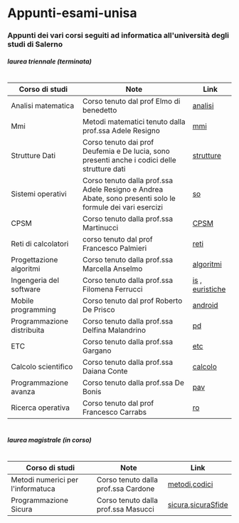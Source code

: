 # Appunti-esami-unisa
### Appunti dei vari corsi seguiti ad informatica all'università degli studi di Salerno 


##### laurea triennale (terminata)
#

| Corso di studi | Note | Link
| ------ | ------ |  ------ |
| Analisi matematica |  Corso tenuto dal prof Elmo di benedetto | [analisi]
| Mmi | Metodi matematici tenuto dalla prof.ssa Adele Resigno | [mmi]
| Strutture Dati | Corso tenuto dai prof Deufemia e De lucia, sono presenti anche i codici delle strutture dati | [strutture]
| Sistemi operativi | Corso tenuto dalla prof.ssa Adele Resigno e Andrea Abate, sono presenti solo le formule dei vari esercizi  | [so]
| CPSM | Corso tenuto dalla prof.ssa Martinucci | [CPSM]
| Reti di calcolatori | corso tenuto dal prof Francesco Palmieri | [reti]
| Progettazione algoritmi | Corso tenuto dalla prof.ssa Marcella Anselmo | [algoritmi]
| Ingengeria del software | Corso tenuto dalla prof.ssa  Filomena Ferrucci | [is] , [euristiche]
| Mobile programming | Corso tenuto dal prof Roberto De Prisco | [android]
| Programmazione distribuita | Corso tenuto dalla prof.ssa Delfina Malandrino | [pd]
| ETC | Corso tenuto dalla prof.ssa Gargano | [etc]
| Calcolo scientifico | Corso tenuto dalla prof.ssa Daiana Conte | [calcolo]
| Programmazione avanza | Corso tenuto dalla prof.ssa De Bonis | [pav]
| Ricerca operativa | Corso tenuto dal prof Francesco Carrabs | [ro]

#
#
#

##### laurea magistrale (in corso)
#

| Corso di studi | Note | Link
| ------ | ------ |  ------ |
| Metodi numerici per l'informatuca |  Corso tenuto dalla prof.ssa Cardone | [metodi],[codici] 
| Programmazione Sicura  |  Corso tenuto dalla prof.ssa Masucci | [sicura],[sicuraSfide] 


[sicura]: <https://github.com/Darnxca/Appunti-esami-unisa/blob/main/Laurea%20magistrale%20in%20informatica/Metodi%20numerici%20per%20l'informatica/Programmazione_sicura.pdf>
[sicuraSfide]:<https://github.com/Darnxca/Appunti-esami-unisa/blob/main/Laurea%20magistrale%20in%20informatica/Metodi%20numerici%20per%20l'informatica/Sicura_esame.pdf>

[metodi]: <https://github.com/Darnxca/Appunti-esami-unisa/blob/main/Laurea%20magistrale%20in%20informatica/Metodi%20numerici%20per%20l'informatica/Metodi%20numerici.pdf>
[codici]: <https://github.com/Darnxca/Appunti-esami-unisa/tree/main/Laurea%20magistrale%20in%20informatica/Metodi%20numerici%20per%20l'informatica/Codici>

[etc]: <https://github.com/Darnxca/Appunti-esami-unisa/blob/main/Laurea%20triennale%20in%20informatica/3%C2%B0anno/2%C2%B0semestre/ETC%20-%20Elementi%20della%20teoria%20della%20computazione.pdf>
[calcolo]: <https://github.com/Darnxca/Appunti-esami-unisa/blob/main/Laurea%20triennale%20in%20informatica/3%C2%B0anno/2%C2%B0semestre/Calcolo%20Scientifico.pdf>
[pav]: <https://github.com/Darnxca/Appunti-esami-unisa/blob/main/Laurea%20triennale%20in%20informatica/3%C2%B0anno/2%C2%B0semestre/Programmazione%20avanzata.pdf>
[ro]: <https://github.com/Darnxca/Appunti-esami-unisa/blob/main/Laurea%20triennale%20in%20informatica/3%C2%B0anno/2%C2%B0semestre/Ricerca%20operativa.pdf>
[is]: <https://github.com/Darnxca/Appunti-esami-unisa/blob/main/Laurea%20triennale%20in%20informatica/3%C2%B0anno/1%C2%B0semestre/Ingegneria%20del%20software.pdf>
[euristiche]: <https://github.com/Darnxca/Appunti-esami-unisa/blob/main/Laurea%20triennale%20in%20informatica/3%C2%B0anno/1%C2%B0semestre/Euristiche%20-%20Ingegneria%20del%20software.pdf>
[android]: <https://github.com/Darnxca/Appunti-esami-unisa/blob/main/Laurea%20triennale%20in%20informatica/3%C2%B0anno/1%C2%B0semestre/Mobile%20programming.pdf>
[pd]: <https://github.com/Darnxca/Appunti-esami-unisa/blob/main/Laurea%20triennale%20in%20informatica/3%C2%B0anno/1%C2%B0semestre/Programmazione%20Distribuita.pdf>
[analisi]: <https://github.com/Darnxca/Appunti-esami-unisa/blob/main/Laurea%20triennale%20in%20informatica/1%C2%B0anno/2%C2%B0semestre/Analisi%20matematica.pdf>
[mmi]: <https://github.com/Darnxca/Appunti-esami-unisa/blob/main/Laurea%20triennale%20in%20informatica/1%C2%B0anno/2%C2%B0semestre/Metodi%20matematic%20per%20l'informatica.pdf>
[strutture]: <https://github.com/Darnxca/Appunti-esami-unisa/tree/main/Laurea%20triennale%20in%20informatica/1%C2%B0anno/2%C2%B0semestre/Strutture%20Dati>
[so]: <https://github.com/Darnxca/Appunti-esami-unisa/blob/main/Laurea%20triennale%20in%20informatica/2%C2%B0anno/Formule%20sistemi%20operativi.pdf>
[CPSM]: <https://github.com/Darnxca/Appunti-esami-unisa/blob/main/Laurea%20triennale%20in%20informatica/2%C2%B0anno/2%C2%B0semestre/Calcolo%20delle%20probabilit%C3%A0%20e%20statistica%20matematica.pdf>
[reti]: <https://github.com/Darnxca/Appunti-esami-unisa/blob/main/Laurea%20triennale%20in%20informatica/2%C2%B0anno/2%C2%B0semestre/Reti%20di%20calcolatori.pdf>
[algoritmi]: <https://github.com/Darnxca/Appunti-esami-unisa/blob/main/Laurea%20triennale%20in%20informatica/2%C2%B0anno/2%C2%B0semestre/Progettazione%20di%20algoritmi.pdf>
